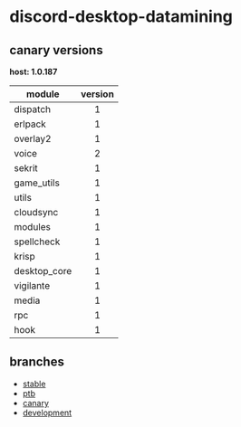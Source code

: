 # discord-desktop-datamining

## canary versions

**host: 1.0.187**

| module | version |
| ------ | :-----: |
| dispatch | 1 |
| erlpack | 1 |
| overlay2 | 1 |
| voice | 2 |
| sekrit | 1 |
| game_utils | 1 |
| utils | 1 |
| cloudsync | 1 |
| modules | 1 |
| spellcheck | 1 |
| krisp | 1 |
| desktop_core | 1 |
| vigilante | 1 |
| media | 1 |
| rpc | 1 |
| hook | 1 |

## branches

- [stable](https://github.com/OpenAsar/discord-desktop-datamining/tree/stable)
- [ptb](https://github.com/OpenAsar/discord-desktop-datamining/tree/ptb)
- [canary](https://github.com/OpenAsar/discord-desktop-datamining/tree/canary)
- [development](https://github.com/OpenAsar/discord-desktop-datamining/tree/development)